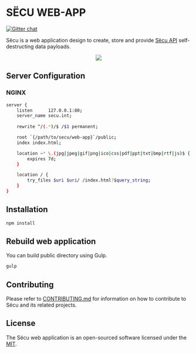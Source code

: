 # SЁCU WEB-APP

[![Gitter chat](https://badges.gitter.im/secusu/secusu.svg)](https://gitter.im/secusu/secusu)

Sёcu is a web application design to create, store and provide [Sёcu API](https://github.com/secusu/secusu) self-destructing data payloads.

<p align="center">
<img src="https://cloud.githubusercontent.com/assets/1849174/14016031/cbd32b58-f1d6-11e5-9a18-864e660b9af5.png">
</p>

## Server Configuration

### NGINX

```sh
server {
    listen      127.0.0.1:80;
    server_name secu.int;
    
    rewrite ^/(.*)/$ /$1 permanent;

    root `{/path/to/secu/web-app}`/public;
    index index.html;

    location ~* \.(jpg|jpeg|gif|png|ico|css|pdf|ppt|txt|bmp|rtf|js)$ {
        expires 7d;
    }

    location / {
        try_files $uri $uri/ /index.html?$query_string;
    }
}
```

## Installation

```sh
npm install
```

## Rebuild web application

You can build public directory using Gulp.

```sh
gulp
```

## Contributing

Please refer to [CONTRIBUTING.md](https://github.com/secusu/web-app/blob/master/CONTRIBUTING.md) for information on how to contribute to Sёcu and its related projects.

## License

The Sёcu web application is an open-sourced software licensed under the [MIT](https://opensource.org/licenses/MIT).
